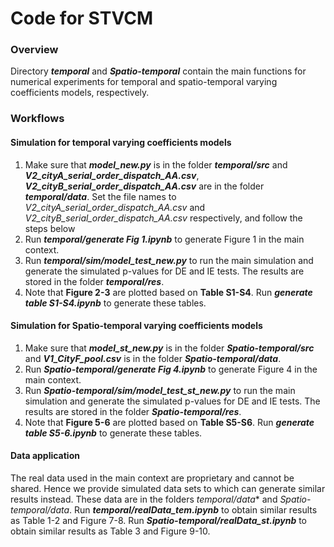 # Code for STVCM

### Overview

Directory ***temporal*** and ***Spatio-temporal*** contain the main functions for numerical experiments for temporal and spatio-temporal varying coefficients models, respectively. 


### Workflows

#### Simulation for temporal varying coefficients models

1. Make sure that ***model_new.py*** is in the folder ***temporal/src*** and ***V2_cityA_serial_order_dispatch_AA.csv***, ***V2_cityB_serial_order_dispatch_AA.csv***  are in the folder ***temporal/data***. Set the file names to *V2_cityA_serial_order_dispatch_AA.csv* and *V2_cityB_serial_order_dispatch_AA.csv* respectively, and follow the steps below 
2. Run ***temporal/generate Fig 1.ipynb*** to generate Figure 1 in the main context.
3. Run ***temporal/sim/model_test_new.py*** to run the main simulation and generate the simulated p-values for DE and IE tests. The results are stored in the folder ***temporal/res***.
4. Note that **Figure 2-3** are plotted based on **Table S1-S4**. Run ***generate table S1-S4.ipynb*** to generate these tables.  

#### Simulation for Spatio-temporal varying coefficients models

1. Make sure that ***model_st_new.py*** is in the folder ***Spatio-temporal/src*** and ***V1_CityF_pool.csv*** is in the folder ***Spatio-temporal/data***.
2. Run ***Spatio-temporal/generate Fig 4.ipynb*** to generate Figure 4 in the main context.
3. Run ***Spatio-temporal/sim/model_test_st_new.py*** to run the main simulation and generate the simulated p-values for DE and IE tests. The results are stored in the folder ***Spatio-temporal/res***.
4. Note that **Figure 5-6** are plotted based on **Table S5-S6**. Run ***generate table S5-6.ipynb*** to generate these tables.  

#### Data application

The real data used in the main context are proprietary and cannot be shared. Hence we provide simulated data sets to which can generate similar results instead. These data are in the folders *temporal/data** and *Spatio-temporal/data*. Run ***temporal/realData_tem.ipynb*** to obtain similar results as Table 1-2 and Figure 7-8. Run ***Spatio-temporal/realData_st.ipynb*** to obtain similar results as Table 3 and Figure 9-10. 

